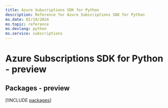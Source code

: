 ```yaml
---
title: Azure Subscriptions SDK for Python
description: Reference for Azure Subscriptions SDK for Python
ms.date: 02/19/2024
ms.topic: reference
ms.devlang: python
ms.service: subscriptions
---
```

# Azure Subscriptions SDK for Python - preview
## Packages - preview
[!INCLUDE [packages](subscriptions-index.md)]